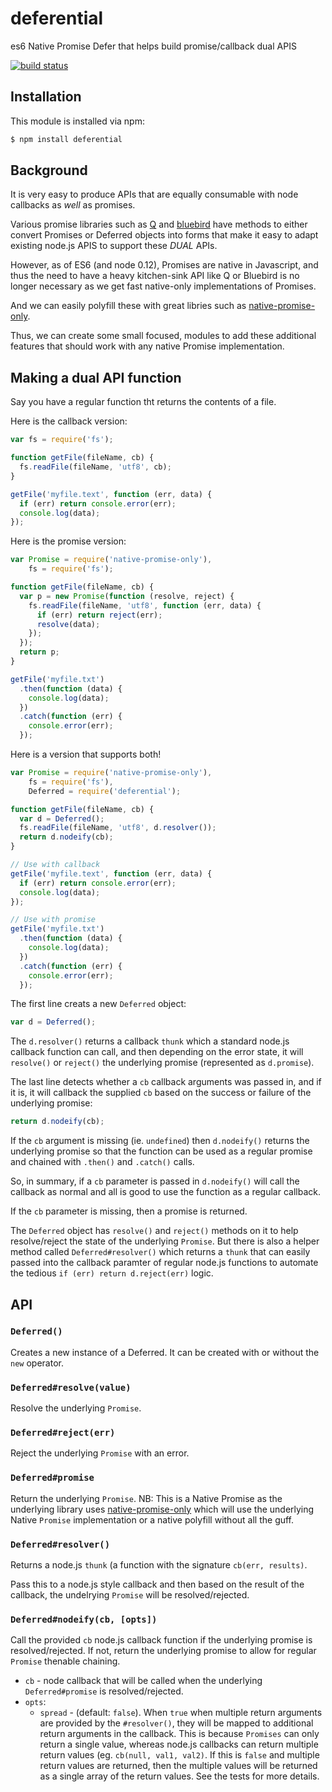 # deferential

es6 Native Promise Defer that helps build promise/callback dual APIS

[![build status](https://secure.travis-ci.org/eugeneware/deferential.png)](http://travis-ci.org/eugeneware/deferential)

## Installation

This module is installed via npm:

``` bash
$ npm install deferential
```

## Background

It is very easy to produce APIs that are equally consumable with node callbacks
as *well* as promises.

Various promise libraries such as
[Q](https://github.com/kriskowal/q/wiki/API-Reference#deferredmakenoderesolver)
and [bluebird](http://bluebirdjs.com/docs/api/ascallback.html) have methods
to either convert Promises or Deferred objects into forms that make it easy to
adapt existing node.js APIS to support these *DUAL* APIs.

However, as of ES6 (and node 0.12), Promises are native in Javascript, and thus
the need to have a heavy kitchen-sink API like Q or Bluebird is no longer
necessary as we get fast native-only implementations of Promises.

And we can easily polyfill these with great libries such as
[native-promise-only](https://github.com/getify/native-promise-only).

Thus, we can create some small focused, modules to add these additional
features that should work with any native Promise implementation.

## Making a dual API function

Say you have a regular function tht returns the contents of a file.

Here is the callback version:

``` js
var fs = require('fs');

function getFile(fileName, cb) {
  fs.readFile(fileName, 'utf8', cb);
}

getFile('myfile.text', function (err, data) {
  if (err) return console.error(err);
  console.log(data);
});
```

Here is the promise version:

``` js
var Promise = require('native-promise-only'),
    fs = require('fs');

function getFile(fileName, cb) {
  var p = new Promise(function (resolve, reject) {
    fs.readFile(fileName, 'utf8', function (err, data) {
      if (err) return reject(err);
      resolve(data);
    });
  });
  return p;
}

getFile('myfile.txt')
  .then(function (data) {
    console.log(data);
  })
  .catch(function (err) {
    console.error(err);
  });
```

Here is a version that supports both!

``` js
var Promise = require('native-promise-only'),
    fs = require('fs'),
    Deferred = require('deferential');

function getFile(fileName, cb) {
  var d = Deferred();
  fs.readFile(fileName, 'utf8', d.resolver());
  return d.nodeify(cb);
}

// Use with callback
getFile('myfile.text', function (err, data) {
  if (err) return console.error(err);
  console.log(data);
});

// Use with promise
getFile('myfile.txt')
  .then(function (data) {
    console.log(data);
  })
  .catch(function (err) {
    console.error(err);
  });
```

The first line creats a new `Deferred` object:

``` js
var d = Deferred();
```

The `d.resolver()` returns a callback `thunk` which a standard node.js
callback function can call, and then depending on the error state, it will
`resolve()` or `reject()` the underlying promise (represented as `d.promise`).

The last line detects whether a `cb` callback arguments was passed in, and if
it is, it will callback the supplied `cb` based on the success or failure of the
underlying promise:

``` js
return d.nodeify(cb);
```

If the `cb` argument is missing (ie. `undefined`) then `d.nodeify()` returns
the underlying promise so that the function can be used as a regular promise
and chained with `.then()` and `.catch()` calls.

So, in summary, if a `cb` parameter is passed in `d.nodeify()` will call the
callback as normal and all is good to use the function as a regular callback.

If the `cb` parameter is missing, then a promise is returned.

The `Deferred` object has `resolve()` and `reject()` methods on it to help
resolve/reject the state of the underlying `Promise`. But there is also a helper
method called `Deferred#resolver()` which returns a `thunk` that can easily
passed into the callback paramter of regular node.js functions to automate
the tedious `if (err) return d.reject(err)` logic.

## API

### `Deferred()`

Creates a new instance of a Deferred. It can be created with or without the
`new` operator.

### `Deferred#resolve(value)`

Resolve the underlying `Promise`.

### `Deferred#reject(err)`

Reject the underlying `Promise` with an error.

### `Deferred#promise`

Return the underlying `Promise`. NB: This is a Native Promise as the underlying
library uses [native-promise-only](https://github.com/getify/native-promise-only)
which will use the underlying Native `Promise` implementation or a native
polyfill without all the guff.

### `Deferred#resolver()`

Returns a node.js `thunk` (a function with the signature `cb(err, results)`.

Pass this to a node.js style callback and then based on the result of the
callback, the undelrying `Promise` will be resolved/rejected.

### `Deferred#nodeify(cb, [opts])`

Call the provided `cb` node.js callback function if the underlying promise
is resolved/rejected. If not, return the underlying promise to allow for
regular `Promise` thenable chaining.

* `cb` - node callback that will be called when the underlying `Deferred#promise`
  is resolved/rejected.
* `opts`:
  * `spread` - (default: `false`). When `true` when multiple return arguments
    are provided by the `#resolver()`, they will be mapped to additional
    return arguments in the callback. This is because `Promises` can only
    return a single value, whereas node.js callbacks can return multiple
    return values (eg. `cb(null, val1, val2)`. If this is `false` and
    multiple return values are returned, then the multiple values will
    be returned as a single array of the return values. See the tests for
    more details.
